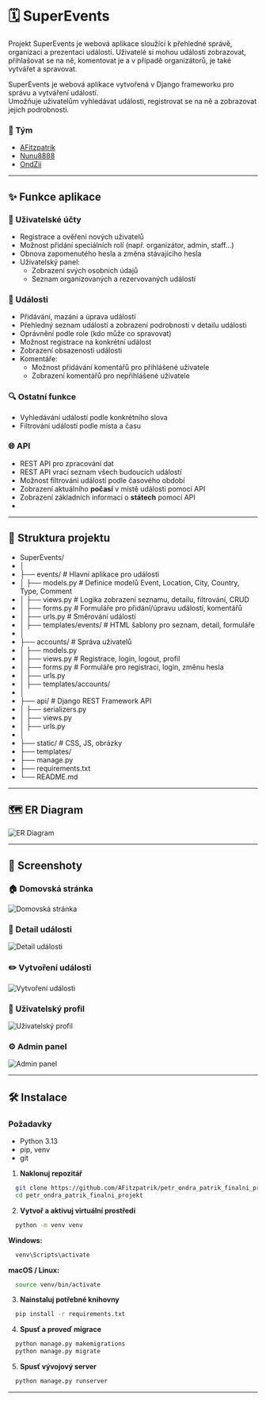 # 🗓️ SuperEvents

Projekt SuperEvents je webová aplikace sloužící k přehledné správě, organizaci
a prezentaci událostí. Uživatelé si mohou události zobrazovat, přihlašovat se na
ně, komentovat je a v případě organizátorů, je také vytvářet a spravovat.

SuperEvents je webová aplikace vytvořená v Django frameworku pro správu a vytváření událostí.  
Umožňuje uživatelům vyhledávat události, registrovat se na ně a zobrazovat jejich podrobnosti.

### 👥 Tým
- [AFitzpatrik](https://github.com/AFitzpatrik)
- [Nunu8888](https://github.com/Nunu8888)  
- [OndZii](https://github.com/OndZii)  


---

## ✨ Funkce aplikace

### 👤 Uživatelské účty
- Registrace a ověření nových uživatelů
- Možnost přidání speciálních rolí (např. organizátor, admin, staff...)
- Obnova zapomenutého hesla a změna stávajícího hesla
- Uživatelský panel:
  - Zobrazení svých osobních údajů
  - Seznam organizovaných a rezervovaných událostí

### 📅 Události
- Přidávání, mazání a úprava událostí
- Přehledný seznam událostí a zobrazení podrobností v detailu události
- Oprávnění podle role (kdo může co spravovat)
- Možnost registrace na konkrétní událost
- Zobrazení obsazenosti události
- Komentáře:
  - Možnost přidávání komentářů pro přihlášené uživatele
  - Zobrazení komentářů pro nepřihlášené uživatele

### 🔍 Ostatní funkce
- Vyhledávání událostí podle konkrétního slova
- Filtrování událostí podle místa a času

### 🌐 API
- REST API pro zpracování dat
- REST API vrací seznam všech budoucích událostí 
- Možnost filtrování událostí podle časového období
- Zobrazení aktuálního **počasí** v místě události pomocí API
- Zobrazení základních informací o **státech** pomocí API
- 

---

## 🧾 Struktura projektu
- SuperEvents/
- │
- ├── events/               # Hlavní aplikace pro události
- │   ├── models.py         # Definice modelů Event, Location, City, Country, Type, Comment
- │   ├── views.py          # Logika zobrazení seznamu, detailu, filtrování, CRUD
- │   ├── forms.py          # Formuláře pro přidání/úpravu událostí, komentářů
- │   ├── urls.py           # Směrování událostí
- │   ├── templates/events/ # HTML šablony pro seznam, detail, formuláře
- │
- ├── accounts/             # Správa uživatelů
- │   ├── models.py         
- │   ├── views.py          # Registrace, login, logout, profil
- │   ├── forms.py          # Formuláře pro registraci, login, změnu hesla
- │   ├── urls.py
- │   ├── templates/accounts/
- │
- ├── api/                  # Django REST Framework API
- │   ├── serializers.py
- │   ├── views.py
- │   ├── urls.py
- │
- ├── static/               # CSS, JS, obrázky
- ├── templates/            
- ├── manage.py
- ├── requirements.txt
- └── README.md
 

---

## 🗺️ ER Diagram
![ER Diagram](docs/screenshots/er-diagram_final.png)

---

## 📸 Screenshoty
### 🏠 Domovská stránka
![Domovská stránka](docs/screenshots/events.png)

### 📄 Detail události
![Detail události](docs/screenshots/event.png)

### ✏️ Vytvoření události
![Vytvoření události](docs/screenshots/create-event.png)

### 👤 Uživatelský profil
![Uživatelský profil](docs/screenshots/user-profile.png)

### ⚙️ Admin panel
![Admin panel](docs/screenshots/admin-panel.png)

---

## 🛠️ Instalace

### Požadavky
- Python 3.13
- pip, venv
- git

1. **Naklonuj repozitář**
```bash
  git clone https://github.com/AFitzpatrik/petr_ondra_patrik_finalni_projekt
  cd petr_ondra_patrik_finalni_projekt
```

2. **Vytvoř a aktivuj virtuální prostředí**
```bash
  python -m venv venv
```

**Windows:**
```bash
  venv\Scripts\activate
```

**macOS / Linux:**
```bash
  source venv/bin/activate
```

3. **Nainstaluj potřebné knihovny**
```bash
  pip install -r requirements.txt
```

4. **Spusť a proveď migrace**
```bash
  python manage.py makemigrations
  python manage.py migrate
```

5. **Spusť vývojový server**
```bash
  python manage.py runserver
```
---
